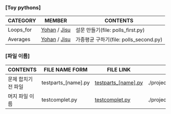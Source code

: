 ### [Toy pythons]

|CATEGORY|MEMBER|CONTENTS|
|--|--|--|
Loops_for|[Yohan](./polls_first/polls_first_[yohan].py) / [Jisu](./polls_first/polls_first_jisu.py)|설문 만들기(file: polls_first.py)
Averages|[Yohan](./polls_second/polls_second_yohan.py) / [Jisu](./polls_second/polls_second_jisu.py)|가중평균 구하기(file: polls_second.py)



### [파일 이름]


|CONTENTS|FILE NAME FORM|FILE LINK|MAP|
|--|--|--|--|
문제 합치기 전 파일|testparts_[name].py |[testparts_[name].py](./project_test/parts/testparts_[name].py)|./project_test/parts/testparts_[name].py
머지 파일 이름 |testcomplet.py|[testcomplet.py](./project_test/testcomplet.py) |./project_test/testcomplet.py|
